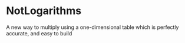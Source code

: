 # NotLogarithms
A new way to multiply using a one-dimensional table which is perfectly accurate, and easy to build
